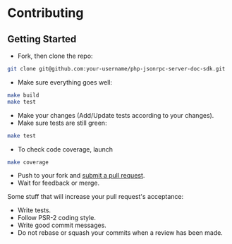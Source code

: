 # Contributing

## Getting Started

* Fork, then clone the repo:

```bash
git clone git@github.com:your-username/php-jsonrpc-server-doc-sdk.git
```

* Make sure everything goes well:

```bash
make build
make test
```

* Make your changes (Add/Update tests according to your changes).
* Make sure tests are still green:

```bash
make test
```

* To check code coverage, launch

```bash
make coverage
```

* Push to your fork and [submit a pull request](https://github.com/yoanm/php-jsonrpc-server-doc-sdk/compare/).
* Wait for feedback or merge.

Some stuff that will increase your pull request's acceptance:

* Write tests.
* Follow PSR-2 coding style.
* Write good commit messages.
* Do not rebase or squash your commits when a review has been made.
